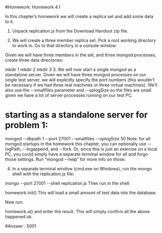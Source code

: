 #Homework: Homework 4.1

In this chapter’s homework we will create a replica set and add some data to it.

1. Unpack replication.js from the Download Handout zip file.

2. We will create a three member replica set. Pick a root working directory to work in. Go to that directory in a console window.

Given we will have three members in the set, and three mongod processes, create three data directories:

mkdir 1
mkdir 2
mkdir 3
3. We will now start a single mongod as a standalone server. Given we will have three mongod processes on our single test server, we will explicitly specify the port numbers (this wouldn’t be necessary if we had three real machines or three virtual machines). We’ll also use the --smallfiles parameter and --oplogSize so the files are small given we have a lot of server processes running on our test PC.

# starting as a standalone server for problem 1:
mongod --dbpath 1 --port 27001 --smallfiles --oplogSize 50
Note: for all mongod startups in the homework this chapter, you can optionally use --logPath, --logappend, and --fork. Or, since this is just an exercise on a local PC, you could simply have a separate terminal window for all and forgo those settings. Run “mongod --help” for more info on those.

4. In a separate terminal window (cmd.exe on Windows), run the mongo shell with the replication.js file:

mongo --port 27001 --shell replication.js
Then run in the shell:

homework.init()
This will load a small amount of test data into the database.

Now run:

homework.a()
and enter the result. This will simply confirm all the above happened ok.

#Answer : 5001

